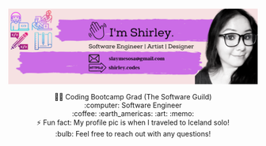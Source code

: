 
![](https://github.com/shirlz201/shirlz201/blob/master/myBanner.png)

<p align="center">
 👩‍💻 Coding Bootcamp Grad (The Software Guild)
 <br>
 :computer: Software Engineer
 <br>
  :coffee: :earth_americas: :art: :memo:
 <br>
 ⚡ Fun fact: My profile pic is when I traveled to Iceland solo!
 <br>
 :bulb: Feel free to reach out with any questions!</p>


<!--
**shirlz201/shirlz201** is a ✨ _special_ ✨ repository because its `README.md` (this file) appears on your GitHub profile.
